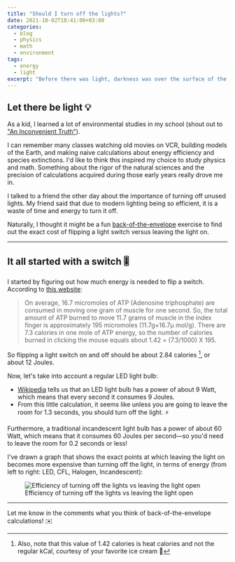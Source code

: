 ```yaml
---
title: "Should I turn off the lights?"
date: 2021-10-02T18:41:00+03:00
categories:
  - blog
  - physics
  - math
  - environment
tags:
  - energy
  - light
excerpt: "Before there was light, darkness was over the surface of the deep"
---
```


## Let there be light 💡

As a kid, I learned a lot of environmental studies in my school (shout out to ["An Inconvenient Truth"][an-inconvenient-truth]).

I can remember many classes watching old movies on VCR, building models of the Earth, and making naive calculations about energy efficiency and species extinctions. I'd like to think this inspired my choice to study physics and math. Something about the rigor of the natural sciences and the precision of calculations acquired during those early years really drove me in.

I talked to a friend the other day about the importance of turning off unused lights. My friend said that due to modern lighting being so efficient, it is a waste of time and energy to turn it off.

Naturally, I thought it might be a fun [back-of-the-envelope][back-of-the-envelope] exercise to find out the exact cost of flipping a light switch versus leaving the light on.

---

## It all started with a switch 🎚️

I started by figuring out how much energy is needed to flip a switch. According to [this website][calories-switch-click]:

> On average, 16.7 micromoles of ATP (Adenosine triphosphate) are consumed in moving one gram of muscle for one second. So, the total amount of ATP burned to move 11.7 grams of muscle in the index finger is approximately 195 micromoles (11.7g×16.7μ mol/g). There are 7.3 calories in one mole of ATP energy, so the number of calories burned in clicking the mouse equals about 1.42 = (7.3/1000) X 195.

So flipping a light switch on and off should be about 2.84 calories [^1], or about 12 Joules.

Now, let's take into account a regular LED light bulb:

- [Wikipedia][wikipedia-light-bulbs-comparison] tells us that an LED light bulb has a power of about 9 Watt, which means that every second it consumes 9 Joules.
- From this little calculation, it seems like unless you are going to leave the room for 1.3 seconds, you should turn off the light. ⚡️

Furthermore, a traditional incandescent light bulb has a power of about 60 Watt, which means that it consumes 60 Joules per second—so you'd need to leave the room for 0.2 seconds or less!

I've drawn a graph that shows the exact points at which leaving the light on becomes more expensive than turning off the light, in terms of energy (from left to right: LED, CFL, Halogen, Incandescent):

<figure class="align-left">
  <img src="{{ site.url }}{{ site.baseurl }}/assets/images/2021-10-02-should-i-turn-off-the-lights/light-graph.png" alt="Efficiency of turning off the lights vs leaving the light open">
  <figcaption>Efficiency of turning off the lights vs leaving the light open</figcaption>
</figure>

---

Let me know in the comments what you think of back-of-the-envelope calculations! ✉️

[an-inconvenient-truth]: https://en.wikipedia.org/wiki/An_Inconvenient_Truth
[back-of-the-envelope]: https://en.wikipedia.org/wiki/Back-of-the-envelope_calculation
[calories-switch-click]: https://gadgets.ndtv.com/others/news/revealed-the-number-of-calories-you-burn-with-click-of-a-mouse-341940

[wikipedia-light-bulbs-comparison]: [https://en.wikipedia.org/wiki/LED_lamp#Comparison_table]
[^1]: Also, note that this value of 1.42 calories is heat calories and not the regular kCal, courtesy of your favorite ice cream 🍦
